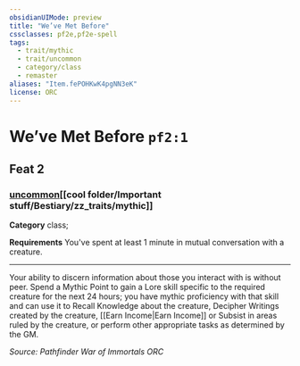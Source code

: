 ```yaml
---
obsidianUIMode: preview
title: "We’ve Met Before"
cssclasses: pf2e,pf2e-spell
tags:
  - trait/mythic
  - trait/uncommon
  - category/class
  - remaster
aliases: "Item.fePOHKwK4pgNN3eK"
license: ORC
---
```

# We’ve Met Before `pf2:1`
## Feat 2
### [uncommon](cool%20folder/Important%20stuff/Bestiary/zz_traits/uncommon.md "Uncommon Rarity Trait")[[cool folder/Important stuff/Bestiary/zz_traits/mythic]]

**Category** class; 




**Requirements** You've spent at least 1 minute in mutual conversation with a creature.

* * *

Your ability to discern information about those you interact with is without peer. Spend a Mythic Point to gain a Lore skill specific to the required creature for the next 24 hours; you have mythic proficiency with that skill and can use it to Recall Knowledge about the creature, Decipher Writings created by the creature, [[Earn Income|Earn Income]] or Subsist in areas ruled by the creature, or perform other appropriate tasks as determined by the GM.

*Source: Pathfinder War of Immortals*
*ORC*
